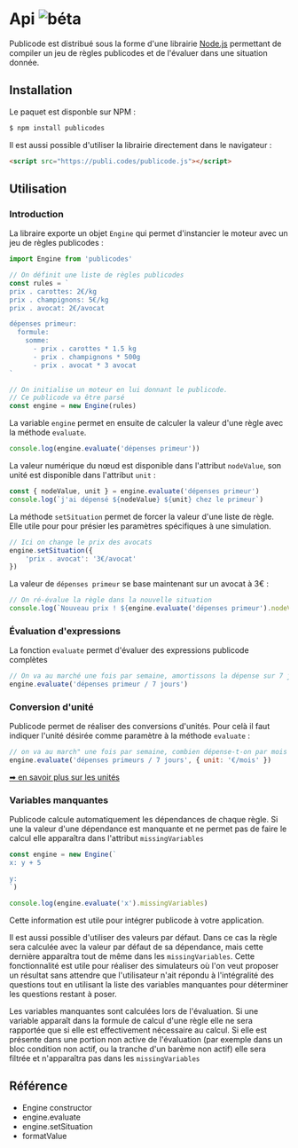 # Api ![béta](https://img.shields.io/badge/-beta-blue)

Publicode est distribué sous la forme d'une librairie
[Node.js](https://nodejs.org/fr/) permettant de compiler un jeu de règles
publicodes et de l'évaluer dans une situation donnée.

## Installation

Le paquet est disponble sur NPM :

```sh
$ npm install publicodes
```

Il est aussi possible d'utiliser la librairie directement dans le navigateur :

```html
<script src="https://publi.codes/publicode.js"></script>
```

## Utilisation

### Introduction

La libraire exporte un objet `Engine` qui permet d'instancier le moteur avec un
jeu de règles publicodes :

```js
import Engine from 'publicodes'

// On définit une liste de règles publicodes
const rules = `
prix . carottes: 2€/kg
prix . champignons: 5€/kg
prix . avocat: 2€/avocat

dépenses primeur:
  formule: 
    somme:
      - prix . carottes * 1.5 kg
      - prix . champignons * 500g
      - prix . avocat * 3 avocat
`

// On initialise un moteur en lui donnant le publicode.
// Ce publicode va être parsé
const engine = new Engine(rules)
```

La variable `engine` permet en ensuite de calculer la valeur d'une règle avec la
méthode `evaluate`.

```js
console.log(engine.evaluate('dépenses primeur'))
```

La valeur numérique du nœud est disponible dans l'attribut `nodeValue`, son
unité est disponible dans l'attribut `unit` :

```js
const { nodeValue, unit } = engine.evaluate('dépenses primeur')
console.log(`j'ai dépensé ${nodeValue} ${unit} chez le primeur`)
```

La méthode `setSituation` permet de forcer la valeur d'une liste de règle. Elle
utile pour pour présier les paramètres spécifiques à une simulation.

```js
// Ici on change le prix des avocats
engine.setSituation({
	'prix . avocat': '3€/avocat'
})
```

La valeur de `dépenses primeur` se base maintenant sur un avocat à 3€ :

```js
// On ré-évalue la règle dans la nouvelle situation
console.log(`Nouveau prix ! ${engine.evaluate('dépenses primeur').nodeValue}`)
```

### Évaluation d'expressions

La fonction `evaluate` permet d'évaluer des expressions publicode complètes

```js
// On va au marché une fois par semaine, amortissons la dépense sur 7 jours
engine.evaluate('dépenses primeur / 7 jours')
```

### Conversion d'unité

Publicode permet de réaliser des conversions d'unités. Pour celà il faut
indiquer l'unité désirée comme paramètre à la méthode `evaluate` :

```js
// on va au march" une fois par semaine, combien dépense-t-on par mois ?
engine.evaluate('dépenses primeurs / 7 jours', { unit: '€/mois' })
```

[➡ en savoir plus sur les unités](https://publi.codes/#unités)

### Variables manquantes

Publicode calcule automatiquement les dépendances de chaque règle. Si une la
valeur d'une dépendance est manquante et ne permet pas de faire le calcul elle
apparaîtra dans l'attribut `missingVariables`

```js
const engine = new Engine(`
x: y + 5

y:
`)

console.log(engine.evaluate('x').missingVariables)
```

Cette information est utile pour intégrer publicode à votre application.

Il est aussi possible d'utiliser des valeurs par défaut. Dans ce cas la règle
sera calculée avec la valeur par défaut de sa dépendance, mais cette dernière
apparaîtra tout de même dans les `missingVariables`. Cette fonctionnalité est
utile pour réaliser des simulateurs où l'on veut proposer un résultat sans
attendre que l'utilisateur n'ait répondu à l'intégralité des questions tout en
utilisant la liste des variables manquantes pour déterminer les questions
restant à poser.

<!-- TODO : Exemple -->

Les variables manquantes sont calculées lors de l'évaluation. Si une variable
apparaît dans la formule de calcul d'une règle elle ne sera rapportée que si
elle est effectivement nécessaire au calcul. Si elle est présente dans une
portion non active de l'évaluation (par exemple dans un bloc condition non
actif, ou la tranche d'un barème non actif) elle sera filtrée et n'apparaîtra
pas dans les `missingVariables`

<!-- TODO : Exemple -->

## Référence

- Engine constructor
- engine.evaluate
- engine.setSituation
- formatValue
